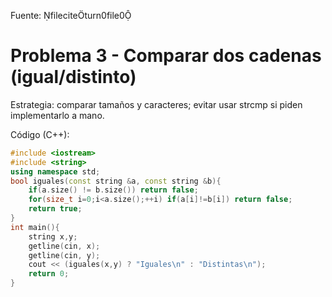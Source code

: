 Fuente: fileciteturn0file0

# Problema 3 - Comparar dos cadenas (igual/distinto)

Estrategia: comparar tamaños y caracteres; evitar usar strcmp si piden implementarlo a mano.

Código (C++):
```cpp
#include <iostream>
#include <string>
using namespace std;
bool iguales(const string &a, const string &b){
    if(a.size() != b.size()) return false;
    for(size_t i=0;i<a.size();++i) if(a[i]!=b[i]) return false;
    return true;
}
int main(){
    string x,y;
    getline(cin, x);
    getline(cin, y);
    cout << (iguales(x,y) ? "Iguales\n" : "Distintas\n");
    return 0;
}
```
